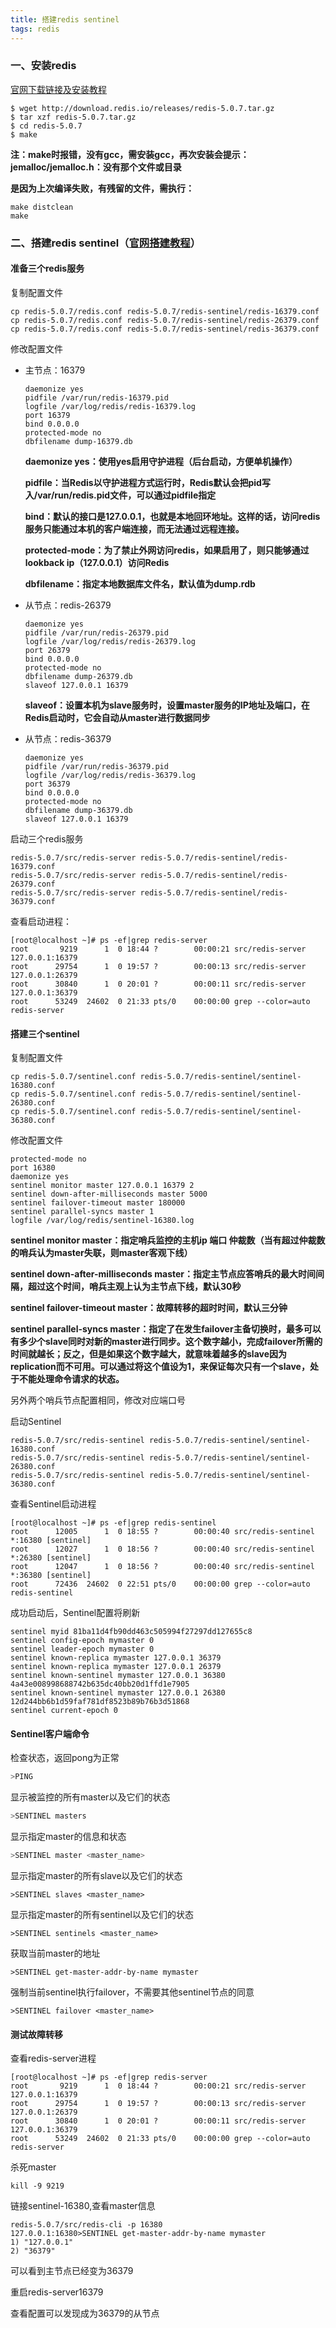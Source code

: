 ```yaml
---
title: 搭建redis sentinel
tags: redis
---
```


### 一、安装redis

[官网下载链接及安装教程](https://redis.io/download)

```shell
$ wget http://download.redis.io/releases/redis-5.0.7.tar.gz
$ tar xzf redis-5.0.7.tar.gz
$ cd redis-5.0.7
$ make
```

**注：make时报错，没有gcc，需安装gcc，再次安装会提示：jemalloc/jemalloc.h：没有那个文件或目录**

**是因为上次编译失败，有残留的文件，需执行：**

```shell
make distclean
make
```

### 二、搭建redis sentinel（[官网搭建教程](https://redis.io/topics/sentinel)）

#### 准备三个redis服务

复制配置文件

```shell
cp redis-5.0.7/redis.conf redis-5.0.7/redis-sentinel/redis-16379.conf
cp redis-5.0.7/redis.conf redis-5.0.7/redis-sentinel/redis-26379.conf
cp redis-5.0.7/redis.conf redis-5.0.7/redis-sentinel/redis-36379.conf
```

修改配置文件

- 主节点：16379

  ```shell
  daemonize yes
  pidfile /var/run/redis-16379.pid
  logfile /var/log/redis/redis-16379.log
  port 16379
  bind 0.0.0.0
  protected-mode no
  dbfilename dump-16379.db
  ```

  **daemonize yes：使用yes启用守护进程（后台启动，方便单机操作）**

  **pidfile：当Redis以守护进程方式运行时，Redis默认会把pid写入/var/run/redis.pid文件，可以通过pidfile指定**

  **bind：默认的接口是127.0.0.1，也就是本地回环地址。这样的话，访问redis服务只能通过本机的客户端连接，而无法通过远程连接。**

  **protected-mode：为了禁止外网访问redis，如果启用了，则只能够通过lookback ip（127.0.0.1）访问Redis**

  **dbfilename：指定本地数据库文件名，默认值为dump.rdb**

- 从节点：redis-26379

  ```shell
  daemonize yes
  pidfile /var/run/redis-26379.pid
  logfile /var/log/redis/redis-26379.log
  port 26379
  bind 0.0.0.0
  protected-mode no
  dbfilename dump-26379.db
  slaveof 127.0.0.1 16379
  ```

  **slaveof：设置本机为slave服务时，设置master服务的IP地址及端口，在Redis启动时，它会自动从master进行数据同步**

- 从节点：redis-36379

  ```shell
  daemonize yes
  pidfile /var/run/redis-36379.pid
  logfile /var/log/redis/redis-36379.log
  port 36379
  bind 0.0.0.0
  protected-mode no
  dbfilename dump-36379.db
  slaveof 127.0.0.1 16379
  ```

启动三个redis服务

```shell
redis-5.0.7/src/redis-server redis-5.0.7/redis-sentinel/redis-16379.conf 
redis-5.0.7/src/redis-server redis-5.0.7/redis-sentinel/redis-26379.conf 
redis-5.0.7/src/redis-server redis-5.0.7/redis-sentinel/redis-36379.conf 
```

查看启动进程：

```shell
[root@localhost ~]# ps -ef|grep redis-server
root       9219      1  0 18:44 ?        00:00:21 src/redis-server 127.0.0.1:16379
root      29754      1  0 19:57 ?        00:00:13 src/redis-server 127.0.0.1:26379
root      30840      1  0 20:01 ?        00:00:11 src/redis-server 127.0.0.1:36379
root      53249  24602  0 21:33 pts/0    00:00:00 grep --color=auto redis-server
```

#### 搭建三个sentinel

复制配置文件

```
cp redis-5.0.7/sentinel.conf redis-5.0.7/redis-sentinel/sentinel-16380.conf
cp redis-5.0.7/sentinel.conf redis-5.0.7/redis-sentinel/sentinel-26380.conf
cp redis-5.0.7/sentinel.conf redis-5.0.7/redis-sentinel/sentinel-36380.conf
```

修改配置文件

```shell
protected-mode no
port 16380
daemonize yes
sentinel monitor master 127.0.0.1 16379 2
sentinel down-after-milliseconds master 5000
sentinel failover-timeout master 180000
sentinel parallel-syncs master 1
logfile /var/log/redis/sentinel-16380.log
```

**sentinel monitor master：指定哨兵监控的主机ip 端口 仲裁数（当有超过仲裁数的哨兵认为master失联，则master客观下线）**

**sentinel down-after-milliseconds master：指定主节点应答哨兵的最大时间间隔，超过这个时间，哨兵主观上认为主节点下线，默认30秒**

**sentinel failover-timeout master：故障转移的超时时间，默认三分钟**

**sentinel parallel-syncs master：指定了在发生failover主备切换时，最多可以有多少个slave同时对新的master进行同步。这个数字越小，完成failover所需的时间就越长；反之，但是如果这个数字越大，就意味着越多的slave因为replication而不可用。可以通过将这个值设为1，来保证每次只有一个slave，处于不能处理命令请求的状态。**

另外两个哨兵节点配置相同，修改对应端口号

启动Sentinel

```shell
redis-5.0.7/src/redis-sentinel redis-5.0.7/redis-sentinel/sentinel-16380.conf
redis-5.0.7/src/redis-sentinel redis-5.0.7/redis-sentinel/sentinel-26380.conf
redis-5.0.7/src/redis-sentinel redis-5.0.7/redis-sentinel/sentinel-36380.conf
```

查看Sentinel启动进程

```shell
[root@localhost ~]# ps -ef|grep redis-sentinel
root      12005      1  0 18:55 ?        00:00:40 src/redis-sentinel *:16380 [sentinel]
root      12027      1  0 18:56 ?        00:00:40 src/redis-sentinel *:26380 [sentinel]
root      12047      1  0 18:56 ?        00:00:40 src/redis-sentinel *:36380 [sentinel]
root      72436  24602  0 22:51 pts/0    00:00:00 grep --color=auto redis-sentinel
```

成功启动后，Sentinel配置将刷新

```shell
sentinel myid 81ba11d4fb90dd463c505994f27297dd127655c8
sentinel config-epoch mymaster 0
sentinel leader-epoch mymaster 0
sentinel known-replica mymaster 127.0.0.1 36379
sentinel known-replica mymaster 127.0.0.1 26379
sentinel known-sentinel mymaster 127.0.0.1 36380 4a43e008998688742b635dc40bb20d1ffd1e7905
sentinel known-sentinel mymaster 127.0.0.1 26380 12d244bb6b1d59faf781df8523b89b76b3d51868
sentinel current-epoch 0
```

#### Sentinel客户端命令

检查状态，返回pong为正常

```bash
>PING
```

显示被监控的所有master以及它们的状态

```bash
>SENTINEL masters
```

显示指定master的信息和状态

```bash
>SENTINEL master <master_name>
```

显示指定master的所有slave以及它们的状态

```shell
>SENTINEL slaves <master_name>
```

显示指定master的所有sentinel以及它们的状态

```shell
>SENTINEL sentinels <master_name>
```

获取当前master的地址

```shell
>SENTINEL get-master-addr-by-name mymaster
```

强制当前sentinel执行failover，不需要其他sentinel节点的同意

```
>SENTINEL failover <master_name>
```

#### 测试故障转移

查看redis-server进程

```shell
[root@localhost ~]# ps -ef|grep redis-server
root       9219      1  0 18:44 ?        00:00:21 src/redis-server 127.0.0.1:16379
root      29754      1  0 19:57 ?        00:00:13 src/redis-server 127.0.0.1:26379
root      30840      1  0 20:01 ?        00:00:11 src/redis-server 127.0.0.1:36379
root      53249  24602  0 21:33 pts/0    00:00:00 grep --color=auto redis-server
```

杀死master

```shell
kill -9 9219
```

链接sentinel-16380,查看master信息

```shell
redis-5.0.7/src/redis-cli -p 16380
127.0.0.1:16380>SENTINEL get-master-addr-by-name mymaster
1) "127.0.0.1"
2) "36379"
```

可以看到主节点已经变为36379

重启redis-server16379

查看配置可以发现成为36379的从节点

